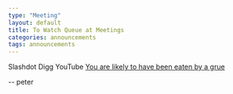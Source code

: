 ```yaml
---
type: "Meeting"
layout: default
title: To Watch Queue at Meetings
categories: announcements
tags: announcements
---
```

Slashdot Digg YouTube [You are likely to have been eaten by a grue](http://www.youtube.com/v/4nigRT2KmCE)

-- peter
